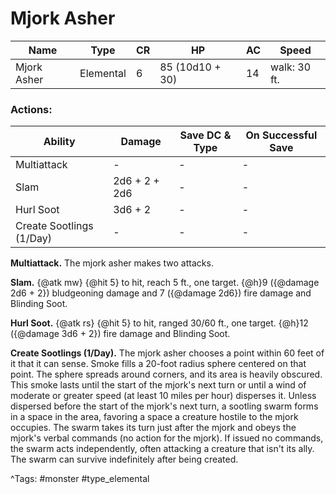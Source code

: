 # Mjork Asher

| Name | Type | CR | HP | AC | Speed |
|------|------|----|----|----|-------|
| Mjork Asher | Elemental | 6 | 85 (10d10 + 30) | 14 | walk: 30 ft. |

### Actions:

| Ability | Damage | Save DC & Type | On Successful Save |
|---------|--------|----------------|--------------------|
| Multiattack | - | - | - |
| Slam | 2d6 + 2 + 2d6 | - | - |
| Hurl Soot | 3d6 + 2 | - | - |
| Create Sootlings (1/Day) | - | - | - |


**Multiattack.** The mjork asher makes two attacks.

**Slam.** {@atk mw} {@hit 5} to hit, reach 5 ft., one target. {@h}9 ({@damage 2d6 + 2}) bludgeoning damage and 7 ({@damage 2d6}) fire damage and Blinding Soot.

**Hurl Soot.** {@atk rs} {@hit 5} to hit, ranged 30/60 ft., one target. {@h}12 ({@damage 3d6 + 2}) fire damage and Blinding Soot.

**Create Sootlings (1/Day).** The mjork asher chooses a point within 60 feet of it that it can sense. Smoke fills a 20-foot radius sphere centered on that point. The sphere spreads around corners, and its area is heavily obscured. This smoke lasts until the start of the mjork's next turn or until a wind of moderate or greater speed (at least 10 miles per hour) disperses it. Unless dispersed before the start of the mjork's next turn, a sootling swarm forms in a space in the area, favoring a space a creature hostile to the mjork occupies. The swarm takes its turn just after the mjork and obeys the mjork's verbal commands (no action for the mjork). If issued no commands, the swarm acts independently, often attacking a creature that isn't its ally. The swarm can survive indefinitely after being created.

^Tags: #monster #type_elemental